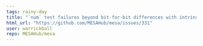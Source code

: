```yaml
---
tags: rainy-day
title: "`num` test failures beyond bit-for-bit differences with intrinsic math"
html_url: "https://github.com/MESAHub/mesa/issues/331"
user: warrickball
repo: MESAHub/mesa
---
```


